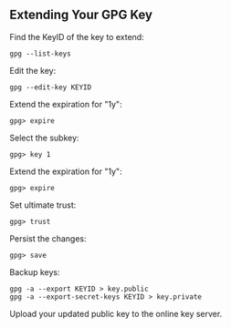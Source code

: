 ## Extending Your GPG Key

Find the KeyID of the key to extend:

```console
gpg --list-keys
```
Edit the key:

```console
gpg --edit-key KEYID
```

Extend the expiration for "1y":

```console
gpg> expire
```

Select the subkey:

```console
gpg> key 1
```

Extend the expiration for "1y":

```console
gpg> expire
```

Set ultimate trust:

```console
gpg> trust
```

Persist the changes:

```console
gpg> save
```

Backup keys:
```console
gpg -a --export KEYID > key.public
gpg -a --export-secret-keys KEYID > key.private
```

Upload your updated public key to the online key server.
